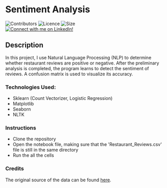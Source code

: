 # Sentiment Analysis
![Contributors](https://img.shields.io/badge/Contributors-Michael%20Rehani-brightgreen)
![Licence](https://img.shields.io/github/license/mrrehani/sentiment-analysis)
![Size](https://img.shields.io/github/repo-size/mrrehani/Sentiment-Analysis)
<br>
<a href="https://www.linkedin.com/in/michael-rehani/">
<img alt="Connect with me on LinkedIn!">
</a>

## Description
In this project, I use Natural Language Processing (NLP) to determine whether restaurant reviews are positive or negative. After the preliminary analysis is completed, the program learns to detect the sentiment of reviews. A confusion matrix is used to visualize its accuracy.

### Technologies Used:
- Sklearn (Count Vectorizer, Logistic Regression)
- Matplotlib
- Seaborn
- NLTK 

### Instructions
- Clone the repository
- Open the notebook file, making sure that the 'Restaurant_Reviews.csv' file is still in the same directory
- Run the all the cells

### Credits
The original source of the data can be found [here](https://www.kaggle.com/vigneshwarsofficial/reviews).
 
